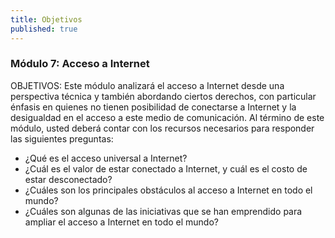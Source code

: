 ```yaml
---
title: Objetivos
published: true
---
```


### Módulo 7: Acceso a Internet
OBJETIVOS: Este módulo analizará el acceso a Internet desde una perspectiva técnica y también abordando ciertos derechos, con particular énfasis en quienes no tienen posibilidad de conectarse a Internet y la desigualdad en el acceso a este medio de comunicación. Al término de este módulo, usted deberá contar con los recursos necesarios para responder las siguientes preguntas: 
<ul><li>	¿Qué es el acceso universal a Internet? 
<li>	¿Cuál es el valor de estar conectado a Internet, y cuál es el costo de estar desconectado? 
<li> ¿Cuáles son los principales obstáculos al acceso a Internet en todo el mundo? 
<li> ¿Cuáles son algunas de las iniciativas que se han emprendido para ampliar el acceso a Internet en todo el mundo? 
